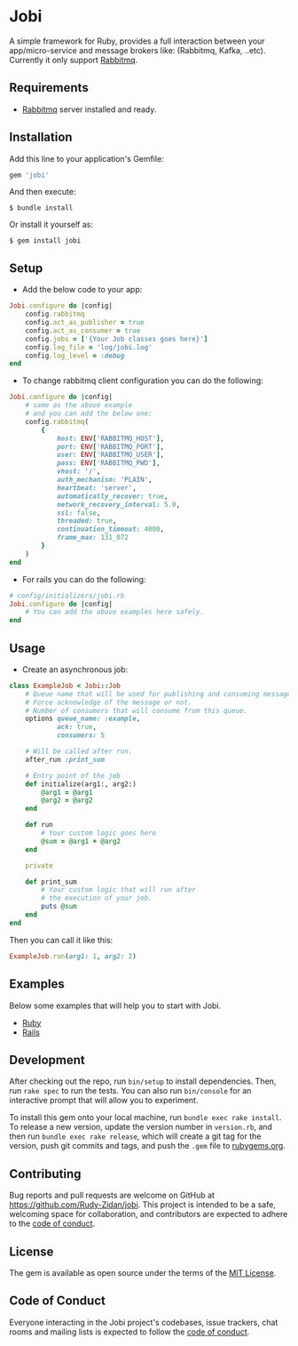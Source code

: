 # Jobi

A simple framework for Ruby, provides a full interaction between your app/micro-service and message brokers like: (Rabbitmq, Kafka, ..etc).
</br>
Currently it only support [Rabbitmq](https://www.rabbitmq.com/).

## Requirements
- [Rabbitmq](https://www.rabbitmq.com/) server installed and ready.

## Installation

Add this line to your application's Gemfile:

```ruby
gem 'jobi'
```

And then execute:

    $ bundle install

Or install it yourself as:

    $ gem install jobi

## Setup
- Add the below code to your app:
```ruby
Jobi.configure do |config|
    config.rabbitmq
    config.act_as_publisher = true
    config.act_as_consumer = true
    config.jobs = ['{Your Job classes goes here}']
    config.log_file = 'log/jobi.log'
    config.log_level = :debug
end
```
- To change rabbitmq client configuration you can do the following:
```ruby
Jobi.configure do |config|
    # same as the above example
    # and you can add the below one:
    config.rabbitmq(
        {
            host: ENV['RABBITMQ_HOST'],
            port: ENV['RABBITMQ_PORT'],
            user: ENV['RABBITMQ_USER'],
            pass: ENV['RABBITMQ_PWD'],
            vhost: '/',
            auth_mechanism: 'PLAIN',
            heartbeat: 'server',
            automatically_recover: true,
            network_recovery_interval: 5.0,
            ssl: false,
            threaded: true,
            continuation_timeout: 4000,
            frame_max: 131_072
        }
    )
end
```
- For rails you can do the following:
```ruby
# config/initializers/jobi.rb
Jobi.configure do |config|
    # You can add the above examples here safely.
end
```
## Usage

- Create an asynchronous job:
```ruby
class ExampleJob < Jobi::Job
    # Queue name that will be used for publishing and consuming messages.
    # Force acknowledge of the message or not.
    # Number of consumers that will consume from this queue.
    options queue_name: :example,
            ack: true,
            consumers: 5

    # Will be called after run.
    after_run :print_sum

    # Entry point of the job
    def initialize(arg1:, arg2:)
        @arg1 = @arg1
        @arg2 = @arg2
    end

    def run
        # Your custom logic goes here
        @sum = @arg1 + @arg2
    end

    private

    def print_sum
        # Your custom logic that will run after
        # the execution of your job.
        puts @sum
    end
end
```

Then you can call it like this:
```ruby
ExampleJob.run(arg1: 1, arg2: 2)
```
## Examples
Below some examples that will help you to start with Jobi.
- [Ruby](https://github.com/Rudy-Zidan/jobi/blob/master/examples/normal_job.rb)
- [Rails](https://github.com/Rudy-Zidan/jobi/tree/master/examples/demo_app)


## Development

After checking out the repo, run `bin/setup` to install dependencies. Then, run `rake spec` to run the tests. You can also run `bin/console` for an interactive prompt that will allow you to experiment.

To install this gem onto your local machine, run `bundle exec rake install`. To release a new version, update the version number in `version.rb`, and then run `bundle exec rake release`, which will create a git tag for the version, push git commits and tags, and push the `.gem` file to [rubygems.org](https://rubygems.org).

## Contributing

Bug reports and pull requests are welcome on GitHub at https://github.com/Rudy-Zidan/jobi. This project is intended to be a safe, welcoming space for collaboration, and contributors are expected to adhere to the [code of conduct](https://github.com/Rudy-Zidan/jobi/blob/master/CODE_OF_CONDUCT.md).


## License

The gem is available as open source under the terms of the [MIT License](https://opensource.org/licenses/MIT).

## Code of Conduct

Everyone interacting in the Jobi project's codebases, issue trackers, chat rooms and mailing lists is expected to follow the [code of conduct](https://github.com/Rudy-Zidan/jobi/blob/master/CODE_OF_CONDUCT.md).
